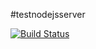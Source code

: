 #testnodejsserver

[![Build Status](https://travis-ci.org/Litarhis/testnodejsserver.svg?branch=master)](https://travis-ci.org/Litarhis/testnodejsserver)
